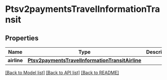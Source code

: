 # Ptsv2paymentsTravelInformationTransit

## Properties
Name | Type | Description | Notes
------------ | ------------- | ------------- | -------------
**airline** | [**Ptsv2paymentsTravelInformationTransitAirline**](Ptsv2paymentsTravelInformationTransitAirline.md) |  | [optional] 

[[Back to Model list]](../README.md#documentation-for-models) [[Back to API list]](../README.md#documentation-for-api-endpoints) [[Back to README]](../README.md)



